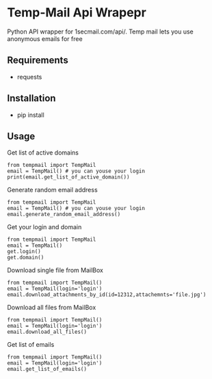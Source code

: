 # Temp-Mail Api Wrapepr
Python API wrapper for 1secmail.com/api/. Temp mail lets you use anonymous emails for free
## Requirements
- requests
## Installation
- pip install 

## Usage
Get list of active domains
```
from tempmail import TempMail
email = TempMail() # you can youse your login
print(email.get_list_of_active_domain())
```
Generate random email address

```
from tempmail import TempMail
email = TempMail() # you can youse your login
email.generate_random_email_address()
```
Get your login and domain
```
from tempmail import TempMail
email = TempMail()
get.login()
get.domain()
```
Download single file from MailBox
```
from tempmail import TempMail()
email = TempMail(login='login')
email.download_attachments_by_id(id=12312,attachemnts='file.jpg')
```

Download all files from MailBox
```
from tempmail import TempMail()
email = TempMail(login='login')
email.download_all_files()
```


Get list of emails
```
from tempmail import TempMail()
email = TempMail(login='login')
email.get_list_of_emails()
```
